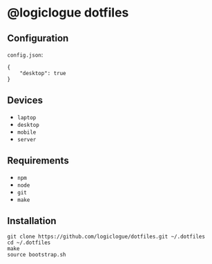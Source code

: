 # @logiclogue dotfiles

## Configuration

`config.json`:
```
{
    "desktop": true
}
```

## Devices

- `laptop`
- `desktop`
- `mobile`
- `server`

## Requirements

- `npm`
- `node`
- `git`
- `make`

## Installation

```
git clone https://github.com/logiclogue/dotfiles.git ~/.dotfiles
cd ~/.dotfiles
make
source bootstrap.sh
```
